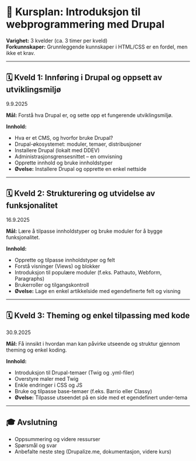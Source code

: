 # 📘 Kursplan: Introduksjon til webprogrammering med Drupal

**Varighet:** 3 kvelder (ca. 3 timer per kveld)  
**Forkunnskaper:** Grunnleggende kunnskaper i HTML/CSS er en fordel, men ikke et krav.

---

## 🗓️ Kveld 1: Innføring i Drupal og oppsett av utviklingsmiljø
9.9.2025

**Mål:** Forstå hva Drupal er, og sette opp et fungerende utviklingsmiljø.

**Innhold:**
- Hva er et CMS, og hvorfor bruke Drupal?
- Drupal-økosystemet: moduler, temaer, distribusjoner
- Installere Drupal (lokalt med DDEV)
- Administrasjonsgrensesnittet – en omvisning
- Opprette innhold og bruke innholdstyper
- **Øvelse:** Installere Drupal og opprette en enkel nettside

---

## 🗓️ Kveld 2: Strukturering og utvidelse av funksjonalitet
16.9.2025

**Mål:** Lære å tilpasse innholdstyper og bruke moduler for å bygge funksjonalitet.

**Innhold:**
- Opprette og tilpasse innholdstyper og felt
- Forstå visninger (Views) og blokker
- Introduksjon til populære moduler (f.eks. Pathauto, Webform, Paragraphs)
- Brukerroller og tilgangskontroll
- **Øvelse:** Lage en enkel artikkelside med egendefinerte felt og visning

---

## 🗓️ Kveld 3: Theming og enkel tilpassing med kode
30.9.2025

**Mål:** Få innsikt i hvordan man kan påvirke utseende og struktur gjennom theming og enkel koding.

**Innhold:**
- Introduksjon til Drupal-temaer (Twig og .yml-filer)
- Overstyre maler med Twig
- Enkle endringer i CSS og JS
- Bruke og tilpasse base-temaer (f.eks. Barrio eller Classy)
- **Øvelse:** Tilpasse utseendet på en side med et egendefinert under-tema

---

## 🎓 Avslutning

- Oppsummering og videre ressurser
- Spørsmål og svar
- Anbefalte neste steg (Drupalize.me, dokumentasjon, videre kurs)
